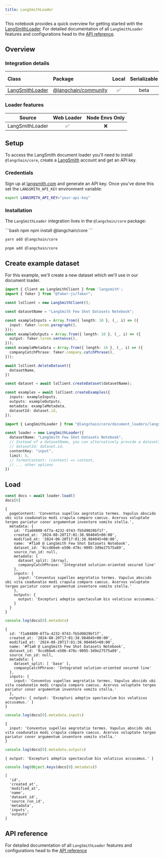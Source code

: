 ```yaml
---
title: LangSmithLoader
---
```



This notebook provides a quick overview for getting started with the [LangSmithLoader](/oss/integrations/document_loaders/). For detailed documentation of all `LangSmithLoader` features and configurations head to the [API reference](https://api.js.langchain.com/classes/_langchain_core.document_loaders_langsmith.LangSmithLoader.html).

## Overview

### Integration details

| Class | Package | Local | Serializable | [PY support](https://python.langchain.com/docs/integrations/document_loaders/langsmith)|
| :--- | :--- | :---: | :---: |  :---: |
| [LangSmithLoader](https://api.js.langchain.com/classes/_langchain_core.document_loaders_langsmith.LangSmithLoader.html) | [@langchain/community](https://api.js.langchain.com/classes/_langchain_core.html) | ✅ | beta | ✅ |

### Loader features

| Source | Web Loader | Node Envs Only
| :---: | :---: | :---: |
| LangSmithLoader | ✅ | ❌ |

## Setup

To access the LangSmith document loader you'll need to install `@langchain/core`, create a [LangSmith](https://langsmith.com/) account and get an API key.

### Credentials

Sign up at [langsmith.com](https://langsmith.com) and generate an API key. Once you've done this set the `LANGSMITH_API_KEY` environment variable:

```bash
export LANGSMITH_API_KEY="your-api-key"
```

### Installation

The `LangSmithLoader` integration lives in the `@langchain/core` package:

<CodeGroup>
```bash npm
npm install @langchain/core
```

```bash yarn
yarn add @langchain/core
```

```bash pnpm
pnpm add @langchain/core
```
</CodeGroup>

## Create example dataset

For this example, we'll create a new dataset which we'll use in our document loader.

```typescript
import { Client as LangSmithClient } from 'langsmith';
import { faker } from "@faker-js/faker";

const lsClient = new LangSmithClient();

const datasetName = "LangSmith Few Shot Datasets Notebook";

const exampleInputs = Array.from({ length: 10 }, (_, i) => ({
  input: faker.lorem.paragraph(),
}));
const exampleOutputs = Array.from({ length: 10 }, (_, i) => ({
  output: faker.lorem.sentence(),
}));
const exampleMetadata = Array.from({ length: 10 }, (_, i) => ({
  companyCatchPhrase: faker.company.catchPhrase(),
}));

await lsClient.deleteDataset({
  datasetName,
})

const dataset = await lsClient.createDataset(datasetName);

const examples = await lsClient.createExamples({
  inputs: exampleInputs,
  outputs: exampleOutputs,
  metadata: exampleMetadata,
  datasetId: dataset.id,
});
```

```typescript
import { LangSmithLoader } from "@langchain/core/document_loaders/langsmith"

const loader = new LangSmithLoader({
  datasetName: "LangSmith Few Shot Datasets Notebook",
  // Instead of a datasetName, you can alternatively provide a datasetId
  // datasetId: dataset.id,
  contentKey: "input",
  limit: 5,
  // formatContent: (content) => content,
  // ... other options
})
```

## Load

```typescript
const docs = await loader.load()
docs[0]
```

```output
{
  pageContent: 'Conventus supellex aegrotatio termes. Vapulus abscido ubi vita coadunatio modi crapula comparo caecus. Acervus voluptate tergeo pariatur conor argumentum inventore vomito stella.',
  metadata: {
    id: 'f1a04800-6f7a-4232-9743-fb5d9029bf1f',
    created_at: '2024-08-20T17:01:38.984045+00:00',
    modified_at: '2024-08-20T17:01:38.984045+00:00',
    name: '#f1a0 @ LangSmith Few Shot Datasets Notebook',
    dataset_id: '9ccd66e6-e506-478c-9095-3d9e27575a89',
    source_run_id: null,
    metadata: {
      dataset_split: [Array],
      companyCatchPhrase: 'Integrated solution-oriented secured line'
    },
    inputs: {
      input: 'Conventus supellex aegrotatio termes. Vapulus abscido ubi vita coadunatio modi crapula comparo caecus. Acervus voluptate tergeo pariatur conor argumentum inventore vomito stella.'
    },
    outputs: {
      output: 'Excepturi adeptio spectaculum bis volaticus accusamus.'
    }
  }
}
```

```typescript
console.log(docs[0].metadata)
```

```output
{
  id: 'f1a04800-6f7a-4232-9743-fb5d9029bf1f',
  created_at: '2024-08-20T17:01:38.984045+00:00',
  modified_at: '2024-08-20T17:01:38.984045+00:00',
  name: '#f1a0 @ LangSmith Few Shot Datasets Notebook',
  dataset_id: '9ccd66e6-e506-478c-9095-3d9e27575a89',
  source_run_id: null,
  metadata: {
    dataset_split: [ 'base' ],
    companyCatchPhrase: 'Integrated solution-oriented secured line'
  },
  inputs: {
    input: 'Conventus supellex aegrotatio termes. Vapulus abscido ubi vita coadunatio modi crapula comparo caecus. Acervus voluptate tergeo pariatur conor argumentum inventore vomito stella.'
  },
  outputs: { output: 'Excepturi adeptio spectaculum bis volaticus accusamus.' }
}
```

```typescript
console.log(docs[0].metadata.inputs)
```

```output
{
  input: 'Conventus supellex aegrotatio termes. Vapulus abscido ubi vita coadunatio modi crapula comparo caecus. Acervus voluptate tergeo pariatur conor argumentum inventore vomito stella.'
}
```

```typescript
console.log(docs[0].metadata.outputs)
```

```output
{ output: 'Excepturi adeptio spectaculum bis volaticus accusamus.' }
```

```typescript
console.log(Object.keys(docs[0].metadata))
```

```output
[
  'id',
  'created_at',
  'modified_at',
  'name',
  'dataset_id',
  'source_run_id',
  'metadata',
  'inputs',
  'outputs'
]
```

## API reference

For detailed documentation of all `LangSmithLoader` features and configurations head to the [API reference](https://api.js.langchain.com/classes/_langchain_core.document_loaders_langsmith.LangSmithLoader.html)
